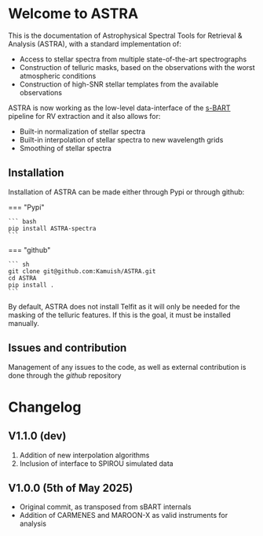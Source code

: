 # Welcome to ASTRA 

This is the documentation of Astrophysical Spectral Tools for Retrieval & Analysis (ASTRA), with a standard implementation of:

- Access to stellar spectra from multiple state-of-the-art spectrographs
- Construction of telluric masks, based on the observations with the worst atmospheric conditions
- Construction of high-SNR stellar templates from the available observations

ASTRA is now working as the low-level data-interface of the [s-BART](https://github.com/iastro-pt/sBART) pipeline for RV extraction and it also allows for:

- Built-in normalization of stellar spectra
- Built-in interpolation of stellar spectra to new wavelength grids
- Smoothing of stellar spectra


## Installation

Installation of ASTRA can be made either through Pypi or through github:


=== "Pypi"

    ``` bash
    pip install ASTRA-spectra
    ```

=== "github"

    ``` sh
    git clone git@github.com:Kamuish/ASTRA.git
    cd ASTRA
    pip install . 
    ```

By default, ASTRA does not install Telfit as it will only be needed for the masking of the telluric features. If this is the goal, it must be installed manually.

## Issues and contribution

Management of any issues to the code, as well as external contribution is done through the *github* repository

# Changelog

## V1.1.0 (dev)

1. Addition of new interpolation algorithms
2. Inclusion of interface to SPIROU simulated data

## V1.0.0 (5th of May 2025)

- Original commit, as transposed from sBART internals
- Addition of CARMENES and MAROON-X as valid instruments for analysis

